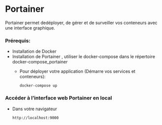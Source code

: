 # Portainer

 Portainer permet dedéployer, de gérer et de surveiller vos conteneurs avec une interface graphique.

### Prérequis:

- Installation de Docker
- Installation de Portainer , utiliser le docker-compose dans le répertoire docker-compose_portainer
  - Pour déployer votre application (Démarre vos services et conteneurs):

        docker-compose up

### Accéder à l’interface web Portainer en local

* Dans votre navigateur

      http://localhost:9000
